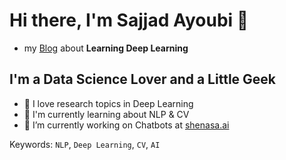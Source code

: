 # Hi there, I'm Sajjad Ayoubi 👋

- my [Blog](https://sajjjadayobi.github.io/blog/) about **Learning Deep Learning**

## I'm a Data Science Lover and a Little Geek

- 🔭 I love research topics in Deep Learning
- 🔬 I'm currently learning about NLP & CV
- 🔨 I’m currently working on Chatbots at [shenasa.ai](http://shenasa.ai/)

Keywords: `NLP`, `Deep Learning`, `CV`, `AI`

